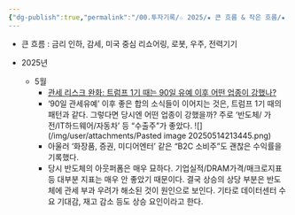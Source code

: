 ```yaml
---
{"dg-publish":true,"permalink":"/00.투자기록/☆ 2025/★ 큰 흐름 & 작은 흐름/★ 큰 흐름 & 작은 흐름/","tags":["gardenEntry"],"created":"2024-12-11T22:50:28.796+09:00","updated":"2025-06-03T20:23:19.846+09:00"}
---
```


- 큰 흐름 : 금리 인하, 감세, 미국 중심 리쇼어링, 로봇, 우주, 전력기기

- 2025년
	- 5월
		- [관세 리스크 완화: 트럼프 1기 때는 90일 유예 이후 어떤 업종이 강했나?](25.05.14_이그전.pdf#page=1&selection=31,0,57,1&color=yellow)
		- ‘90일 관세유예’ 이후 좋은 합의 소식들이 이어지는 것은, 트럼프 1기 때의 패턴과 같다. 그렇다면 당시엔 어떤 업종이 강했을까? 주로 ‘반도체/ 가전/IT하드웨어/자동차’ 등 “수출주”가 좋았다. ![](/img/user/attachments/Pasted image 20250514213445.png)
		- 아울러 ‘화장품, 증권, 미디어엔터’ 같은 “B2C 소비주”도 괜찮은 수익률을 기록했다. 
		- 당시 반도체의 아웃퍼폼은 매우 묘하다. 기업실적/DRAM가격/매크로지표 등 대부분 지표는 매우 안 좋았기 때문이다. 결국 상승의 상당 부분은 반도체에 관세 부과 우려가 해소된 것이 원인으로 보인다. 기타로 데이터센터 수요 기대감, 재고 감소 등도 상승 요인이라고 한다.
